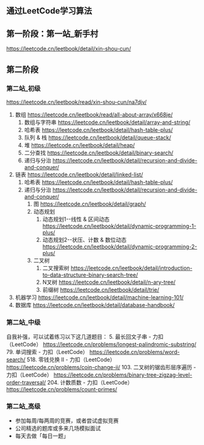 ## 通过LeetCode学习算法

## 第一阶段：第一站_新手村
https://leetcode.cn/leetbook/detail/xin-shou-cun/

## 第二阶段 
### 第二站_初级
https://leetcode.cn/leetbook/read/xin-shou-cun/na7djv/
1. 数组  https://leetcode.cn/leetbook/read/all-about-array/x668je/    
   1. 数组与字符串 https://leetcode.cn/leetbook/detail/array-and-string/
   2. 哈希表 https://leetcode.cn/leetbook/detail/hash-table-plus/
   3. 队列 & 栈 https://leetcode.cn/leetbook/detail/queue-stack/
   4. 堆 https://leetcode.cn/leetbook/detail/heap/
   5. 二分查找 https://leetcode.cn/leetbook/detail/binary-search/
   6. 递归与分治 https://leetcode.cn/leetbook/detail/recursion-and-divide-and-conquer/
2. 链表  https://leetcode.cn/leetbook/detail/linked-list/    
   1. 哈希表 https://leetcode.cn/leetbook/detail/hash-table-plus/
   2. 递归与分治 https://leetcode.cn/leetbook/detail/recursion-and-divide-and-conquer/
      1. 图 https://leetcode.cn/leetbook/detail/graph/
      2. 动态规划
         1. 动态规划1--线性 & 区间动态 https://leetcode.cn/leetbook/detail/dynamic-programming-1-plus/
         2. 动态规划2--状压、计数 & 数位动态 https://leetcode.cn/leetbook/detail/dynamic-programming-2-plus/
      3. 二叉树
         1. 二叉搜索树 https://leetcode.cn/leetbook/detail/introduction-to-data-structure-binary-search-tree/
         2. N叉树 https://leetcode.cn/leetbook/detail/n-ary-tree/
         3. 前缀树 https://leetcode.cn/leetbook/detail/trie/
3. 机器学习 https://leetcode.cn/leetbook/detail/machine-learning-101/
4. 数据库 https://leetcode.cn/leetbook/detail/database-handbook/
### 第二站_中级
自我补强，可以试着练习以下这几道题目：
5. 最长回文子串 - 力扣（LeetCode） https://leetcode.cn/problems/longest-palindromic-substring/
79. 单词搜索 - 力扣（LeetCode） https://leetcode.cn/problems/word-search/
518. 零钱兑换 II - 力扣（LeetCode） https://leetcode.cn/problems/coin-change-ii/
103. 二叉树的锯齿形层序遍历 - 力扣（LeetCode） https://leetcode.cn/problems/binary-tree-zigzag-level-order-traversal/
204. 计数质数 - 力扣（LeetCode） https://leetcode.cn/problems/count-primes/

### 第二站_高级
* 参加每周/每两周的竞赛，或者尝试虚拟竞赛
* 公司精选的题库或多来几场模拟面试
* 每天去做「每日一题」

